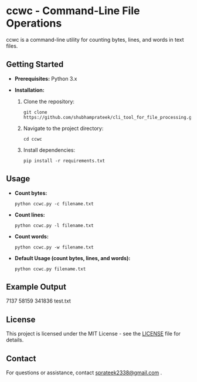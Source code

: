 # ccwc - Command-Line File Operations

ccwc is a command-line utility for counting bytes, lines, and words in text files.

## Getting Started

- **Prerequisites:** Python 3.x

- **Installation:**
    1. Clone the repository:
        ```
        git clone https://github.com/shubhamprateek/cli_tool_for_file_processing.git
       
    2. Navigate to the project directory:
        ```
        cd ccwc
        ```
    3. Install dependencies:
        ```
        pip install -r requirements.txt
        ```

## Usage

- **Count bytes:**
    ```
    python ccwc.py -c filename.txt
    ```

- **Count lines:**
    ```
    python ccwc.py -l filename.txt
    ```

- **Count words:**
    ```
    python ccwc.py -w filename.txt
    ```

- **Default Usage (count bytes, lines, and words):**
    ```
    python ccwc.py filename.txt
    ```

## Example Output

  7137 58159 341836 test.txt
  
## License

This project is licensed under the MIT License - see the [LICENSE](LICENSE) file for details.

## Contact

For questions or assistance, contact sprateek2338@gmail.com .
  

  
